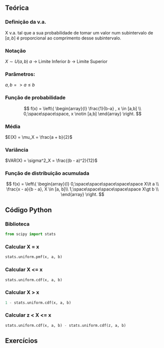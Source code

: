 ```table-of-contents
```
## Teórica

### Definição da v.a.
X v.a. tal que a sua probabilidade de tomar um valor num subintervalo de $[a, b]$ é proporcional ao comprimento desse subintervalo.
### Notação
$X \sim U(a,b)$ 
$a$ -> Limite Inferior
$b$ -> Limite Superior
### Parâmetros:
$a, b => a \le b$
### Função de probabilidade
$$
f(x) = 
\left\{
\begin{array}{l}
 \frac{1}{b-a} , x \in [a,b] \\
0,\space\space\space, x \notin [a,b]
\end{array} 
\right.
$$
### Média
$E(X) = \mu_X = \frac{a + b}{2}$
### Variância
$VAR(X) = \sigma^2_X = \frac{(b - a)^2}{12}$
### Função de distribuição acumulada
$$
f(x) = 
\left\{
\begin{array}{l}
0,\space\space\space\space\space X\lt a \\
 \frac{x - a}{b - a}, X \in [a, b]\\
 1,\space\space\space\space\space X\gt b \\
\end{array} 
\right.
$$
## Código Python
### Biblioteca 
``` python
from scipy import stats
```
### Calcular X = x
```python
stats.uniform.pmf(x, a, b)
```
### Calcular X <= x
```python
stats.uniform.cdf(x, a, b)
```
### Calcular X > x
```python
1 - stats.uniform.cdf(x, a, b)
```
### Calcular z < X <= x
```python
stats.uniform.cdf(x, a, b) - stats.uniform.cdf(z, a, b)
```
## Exercícios
